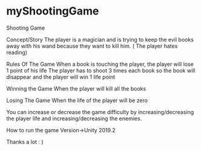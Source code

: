 # myShootingGame

Shooting Game

Concept/Story
The player is a magician and is trying to keep the evil books away with his wand because they want to kill him.     ( The player hates reading)


Rules Of The Game
When a  book is touching the player, the player will lose 1 point of his life
The player has to shoot 3 times each book so the book will disappear and the player will win 1 life point

Winning the Game
When the player will kill all the books 

Losing The Game
When the life of the player will be zero



You can increase or decrease the game difficulty by increasing/decreasing the player life and  increasing/decreasing the enemies.

How to run the game
Version->Unity 2019.2



Thanks a lot : )

